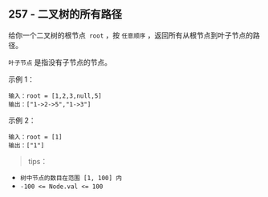 ## 257 - 二叉树的所有路径
给你一个二叉树的根节点` root` ，按 `任意顺序` ，返回所有从根节点到叶子节点的路径。

`叶子节点` 是指没有子节点的节点。

 
示例 1：
```
输入：root = [1,2,3,null,5]
输出：["1->2->5","1->3"]
```
示例 2：
```
输入：root = [1]
输出：["1"]
```

>tips：
+ `树中节点的数目在范围 [1, 100] 内`
+ `-100 <= Node.val <= 100`